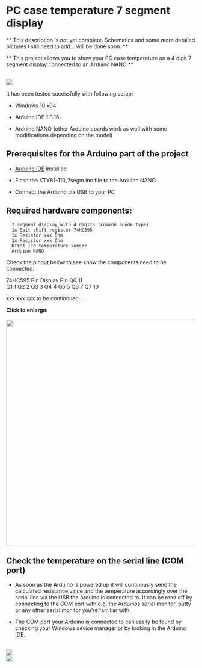 # PC case temperature 7 segment display

** This description is not yet complete. Schematics and some more detailed pictures I still need to add... will be done soon. **

** This project allows you to show your PC case temperature on a 4 digit 7 segment display connected to an Arduino NANO **

</br>
<img src="https://i.imgur.com/EwXUg77.png">

It has been tested sucessfully with following setup:

* Windows 10 x64

* Arduino IDE 1.8.16

* Arduino NANO (other Arduino boards work as well with some modifications depending on the model)

## Prerequisites for the Arduino part of the project

* [Arduino IDE](https://www.arduino.cc/en/software) installed

* Flash the KTY81-110_7segm.ino file to the Arduino NANO

* Connect the Arduino via USB to your PC

## Required hardware components:

      7 segment display with 4 digits (common anode type)
	  1x 8bit shift register 74HC595
	  1x Resistor xxx Ohm
	  1x Resistor xxx Ohm
      KTY81 110 temperature sensor
      Arduino NANO
      
Check the pinout below to see know the components need to be connected:

74HC595 Pin	   Display Pin
	Q0		11		
	Q1		1
	Q2		2
	Q3		3
	Q4		4
	Q5		5
	Q6		7
	Q7		10

xxx
	  xxx
	  xxx
	  to be continoued...

<b>Click to enlarge:</b> 
</br> </br>
<img src="https://to_be_done.png" width="600">


## Check the temperature on the serial line (COM port)

* As soon as the Arduino is powered up it will continously send the calculated resistance value and the temperature accordingly over the serial line via the USB the Arduino is connected to. It can be read off by connecting to the COM port with e.g. the Arduinos serial monitor, putty or any other serial monitor you're familiar with.
      
* The COM port your Arduino is connected to can easily be found by checking your Windows device manager or by looking in the Arduino IDE.
  
</br>

<img src="https://to_be_done.jpg">

</br>

<img src="https://to_be_done.jpg">
